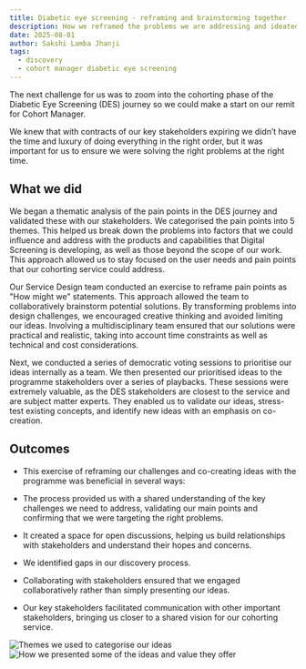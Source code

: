 ```yaml
---
title: Diabetic eye screening - reframing and brainstorming together 
description: How we reframed the problems we are addressing and ideated together to create a shared vision for our cohorting service
date: 2025-08-01
author: Sakshi Lamba Jhanji
tags:
  - discovery
  - cohort manager diabetic eye screening
--- 
```


The next challenge for us was to zoom into the cohorting phase of the Diabetic Eye Screening (DES) journey so we could make a start on our remit for Cohort Manager.   

We knew that with contracts of our key stakeholders expiring we didn’t have the time and luxury of doing everything in the right order, but it was important for us to ensure we were solving the right problems at the right time.   

## What we did   

We began a thematic analysis of the pain points in the DES journey and validated these with our stakeholders. We categorised the pain points into 5 themes. This helped us break down the problems into factors that we could influence and address with the products and capabilities that Digital Screening is developing, as well as those beyond the scope of our work. This approach allowed us to stay focused on the user needs and pain points that our cohorting service could address. 

Our Service Design team conducted an exercise to reframe pain points as "How might we" statements. This approach allowed the team to collaboratively brainstorm potential solutions. By transforming problems into design challenges, we encouraged creative thinking and avoided limiting our ideas. Involving a multidisciplinary team ensured that our solutions were practical and realistic, taking into account time constraints as well as technical and cost considerations. 

Next, we conducted a series of democratic voting sessions to prioritise our ideas internally as a team. We then presented our prioritised ideas to the programme stakeholders over a series of playbacks. These sessions were extremely valuable, as the DES stakeholders are closest to the service and are subject matter experts. They enabled us to validate our ideas, stress-test existing concepts, and identify new ideas with an emphasis on co-creation. 

## Outcomes  

- This exercise of reframing our challenges and co-creating ideas with the programme was beneficial in several ways: 

- The process provided us with a shared understanding of the key challenges we need to address, validating our main points and confirming that we were targeting the right problems.  

- It created a space for open discussions, helping us build relationships with stakeholders and understand their hopes and concerns.  

- We identified gaps in our discovery process.  

- Collaborating with stakeholders ensured that we engaged collaboratively rather than simply presenting our ideas.  

- Our key stakeholders facilitated communication with other important stakeholders, bringing us closer to a shared vision for our cohorting service. 

![Themes we used to categorise our ideas ](value-themes.png "We used different themes to categorise the value each idea offered")
![How we presented some of the ideas and value they offer](top-ideas-for-each-problem-statement.png "An example of how we presented some of the ideas and value they offer for each problem statement we ideated on.")